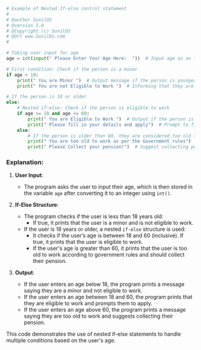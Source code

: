 

```python
# Example of Nested If-else control statement
#
# @author SunilOS  
# @version 1.0
# @Copyright (c) SunilOS  
# @Url www.SunilOs.com
#

# Taking user input for age
age = int(input(" Please Enter Your Age Here:  "))  # Input age as an integer

# First condition: Check if the person is a minor
if age < 18:
    print(" You are Minor ")  # Output message if the person is younger than 18
    print(" You are not Eligible to Work ")  # Informing that they are not eligible to work

# If the person is 18 or older
else:
    # Nested if-else: Check if the person is eligible to work
    if age >= 18 and age <= 60:
        print(" You are Eligible to Work ")  # Output if the person is between 18 and 60
        print(" Please fill in your details and apply")  # Prompt to fill in details for work
    else:
        # If the person is older than 60, they are considered too old to work
        print(" You are too old to work as per the Government rules")  # Output for those over 60
        print(" Please Collect your pension!")  # Suggest collecting pension
```

### Explanation:

1. **User Input**:
   - The program asks the user to input their age, which is then stored in the variable `age` after converting it to an integer using `int()`.

2. **If-Else Structure**:
   - The program checks if the user is less than 18 years old:
     - If true, it prints that the user is a minor and is not eligible to work.
   - If the user is 18 years or older, a nested `if-else` structure is used:
     - It checks if the user’s age is between 18 and 60 (inclusive). If true, it prints that the user is eligible to work.
     - If the user's age is greater than 60, it prints that the user is too old to work according to government rules and should collect their pension.

3. **Output**:
   - If the user enters an age below 18, the program prints a message saying they are a minor and not eligible to work.
   - If the user enters an age between 18 and 60, the program prints that they are eligible to work and prompts them to apply.
   - If the user enters an age above 60, the program prints a message saying they are too old to work and suggests collecting their pension.

This code demonstrates the use of nested if-else statements to handle multiple conditions based on the user's age.
